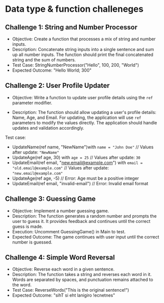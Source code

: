 # Data type & function challeneges

## Challenge 1: String and Number Processor

- Objective: Create a function that processes a mix of string and number inputs.
- Description: Concatenate string inputs into a single sentence and sum up all number inputs. The function should print the final concatenated string and the sum of numbers.
- Test Case: StringNumberProcessor("Hello", 100, 200, "World")
- Expected Outcome: "Hello World; 300"

## Challenge 2: User Profile Updater

- Objective: Write a function to update user profile details using the `ref` parameter modifier.

- Description: The function should allow updating a user's profile details: Name, Age, and Email. For updating, the application will use `ref` parameters to modify the values directly. The application should handle updates and validation accordingly.

Test case:

- UpdateName(ref name, "NewName")with `name = "John Doe"` // Values after update: `"NewName"`
- UpdateAge(ref age, 30) with `age = 25` // Values after update: `30`
- UpdateEmail(ref email, "new.email@example.com") with `email = "old.email@example.com"` // Values after update: `"new.email@example.com"`
- UpdateAge(ref age, -5) // Error: Age must be a positive integer
- UpdateEmail(ref email, "invalid-email") // Error: Invalid email format

## Challenge 3: Guessing Game

- Objective: Implement a number guessing game.
- Description: The function generates a random number and prompts the user to guess it. It provides feedback and continues until the correct guess is made.
- Execution: Uncomment GuessingGame() in Main to test.
- Expected Outcome: The game continues with user input until the correct number is guessed.

## Challenge 4: Simple Word Reversal

- Objective: Reverse each word in a given sentence.
- Description: The function takes a string and reverses each word in it. Words are separated by spaces, and punctuation remains attached to the word.
- Test Case: ReverseWords("This is the original sentence!")
- Expected Outcome: "sihT si eht lanigiro !ecnetnes"
